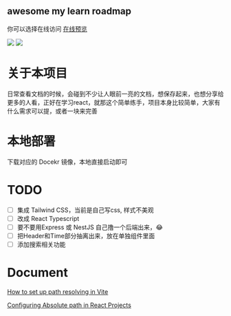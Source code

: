 awesome my learn roadmap
------------------------

你可以选择在线访问 [在线预览](https://awesome-my-learn-roadmap.vercel.app/)

[![](https://img.shields.io/badge/vitejs-vitejs-brightgreen.svg)](https://vitejs.dev/) [![](https://img.shields.io/badge/reactjs-18.2.0-brightgreen.svg)](https://reactjs.org/)

# 关于本项目

日常查看文档的时候，会碰到不少让人眼前一亮的文档，想保存起来，也想分享给更多的人看，正好在学习react，就那这个简单练手，项目本身比较简单，大家有什么需求可以提，或者一块来完善

# 本地部署

下载对应的 Docekr 镜像，本地直接启动即可

# TODO

- [ ] 集成 Tailwind CSS，当前是自己写css, 样式不美观
- [ ] 改成 React Typescript
- [ ] 要不要用Express 或 NestJS 自己撸一个后端出来，😂
- [ ] 把Header和Time部分抽离出来，放在单独组件里面
- [ ] 添加搜索相关功能

# Document

[How to set up path resolving in Vite](https://theroadtoenterprise.com/blog/how-to-set-up-path-resolving-in-vite)

[Configuring Absolute path in React Projects](https://dev.to/isiakaabd/configuring-absolute-path-in-react-projects-4h9o)
